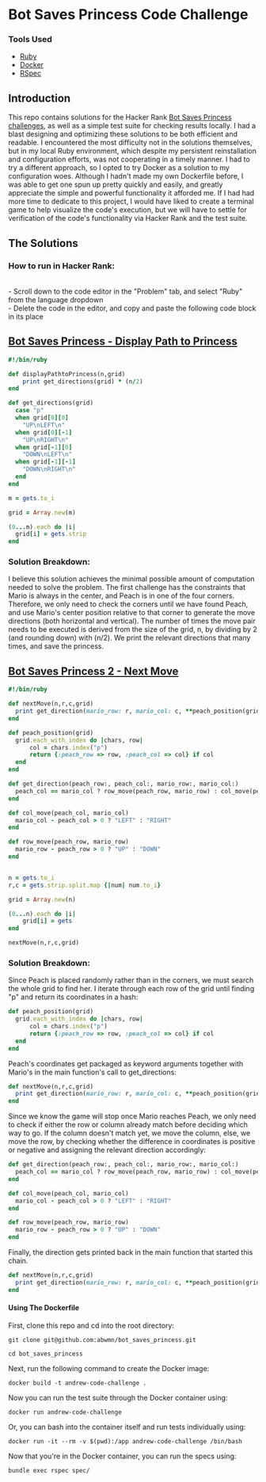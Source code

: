 # Bot Saves Princess Code Challenge

### Tools Used
* [Ruby](https://www.ruby-lang.org/en/)
* [Docker](https://www.docker.com/products/docker-desktop/)
* [RSpec](https://rspec.info/)

## Introduction

This repo contains solutions for the Hacker Rank [Bot Saves Princess](https://www.hackerrank.com/challenges/saveprincess2) [challenges](https://www.hackerrank.com/challenges/saveprincess2), as well as a simple test suite for checking results locally. I had a blast designing and optimizing these solutions to be both efficient and readable. I encountered the most difficulty not in the solutions themselves, but in my local Ruby environment, which despite my persistent reinstallation and configuration efforts, was not cooperating in a timely manner. I had to try a different approach, so I opted to try Docker as a solution to my configuration woes. Although I hadn't made my own Dockerfile before, I was able to get one spun up pretty quickly and easily, and greatly appreciate the simple and powerful functionality it afforded me. If I had had more time to dedicate to this project, I would have liked to create a terminal game to help visualize the code's execution, but we will have to settle for verification of the code's functionality via Hacker Rank and the test suite.


## The Solutions
### How to run in Hacker Rank:

  <br/>
  - Scroll down to the code editor in the "Problem" tab, and select "Ruby" from the language dropdown
  <br/>
  - Delete the code in the editor, and copy and paste the following code block in its place</li>

## **[Bot Saves Princess - Display Path to Princess](https://www.hackerrank.com/challenges/saveprincess)**
```ruby
#!/bin/ruby

def displayPathtoPrincess(n,grid)
    print get_directions(grid) * (n/2)
end

def get_directions(grid)
  case "p"
  when grid[0][0]
    "UP\nLEFT\n"
  when grid[0][-1]
    "UP\nRIGHT\n"
  when grid[-1][0]
    "DOWN\nLEFT\n"
  when grid[-1][-1]
    "DOWN\nRIGHT\n"
  end
end

m = gets.to_i

grid = Array.new(m)

(0...m).each do |i|
  grid[i] = gets.strip
end
```

### Solution Breakdown:

I believe this solution achieves the minimal possible amount of computation needed to solve the problem. The first challenge has the constraints that Mario is always in the center, and Peach is in one of the four corners. Therefore, we only need to check the corners until we have found Peach, and use Mario's center position relative to that corner to generate the move directions (both horizontal and vertical). The number of times the move pair needs to be executed is derived from the size of the grid, n, by dividing by 2 (and rounding down) with (n/2). We print the relevant directions that many times, and save the princess.


## **[Bot Saves Princess 2 - Next Move](https://www.hackerrank.com/challenges/saveprincess2)**
```ruby
#!/bin/ruby

def nextMove(n,r,c,grid)
  print get_direction(mario_row: r, mario_col: c, **peach_position(grid))
end

def peach_position(grid)
  grid.each_with_index do |chars, row|
      col = chars.index("p")
      return {:peach_row => row, :peach_col => col} if col
  end
end

def get_direction(peach_row:, peach_col:, mario_row:, mario_col:)
  peach_col == mario_col ? row_move(peach_row, mario_row) : col_move(peach_col, mario_col)
end

def col_move(peach_col, mario_col)
  mario_col - peach_col > 0 ? "LEFT" : "RIGHT"
end

def row_move(peach_row, mario_row)
  mario_row - peach_row > 0 ? "UP" : "DOWN"
end


n = gets.to_i
r,c = gets.strip.split.map {|num| num.to_i}

grid = Array.new(n)

(0...n).each do |i|
    grid[i] = gets
end

nextMove(n,r,c,grid)
```

### Solution Breakdown:

Since Peach is placed randomly rather than in the corners, we must search the whole grid to find her. I iterate through each row of the grid until finding "p" and return its coordinates in a hash:

```ruby
def peach_position(grid)
  grid.each_with_index do |chars, row|
      col = chars.index("p")
      return {:peach_row => row, :peach_col => col} if col
  end
end
```
Peach's coordinates get packaged as keyword arguments together with Mario's in the main function's call to get_directions:

```ruby
def nextMove(n,r,c,grid)
  print get_direction(mario_row: r, mario_col: c, **peach_position(grid))
end
```
Since we know the game will stop once Mario reaches Peach, we only need to check if either the row or column already match before deciding which way to go. If the column doesn't match yet, we move the column, else, we move the row, by checking whether the difference in coordinates is positive or negative and assigning the relevant direction accordingly:

```ruby
def get_direction(peach_row:, peach_col:, mario_row:, mario_col:)
  peach_col == mario_col ? row_move(peach_row, mario_row) : col_move(peach_col, mario_col)
end

def col_move(peach_col, mario_col)
  mario_col - peach_col > 0 ? "LEFT" : "RIGHT"
end

def row_move(peach_row, mario_row)
  mario_row - peach_row > 0 ? "UP" : "DOWN"
end
```

Finally, the direction gets printed back in the main function that started this chain.

```ruby
def nextMove(n,r,c,grid)
  print get_direction(mario_row: r, mario_col: c, **peach_position(grid))
end
```

#### Using The Dockerfile

First, clone this repo and cd into the root directory:

`git clone git@github.com:abwmn/bot_saves_princess.git`

`cd bot_saves_princess`

Next, run the following command to create the Docker image:

`docker build -t andrew-code-challenge .`

Now you can run the test suite through the Docker container using:

`docker run andrew-code-challenge`

Or, you can bash into the container itself and run tests individually using:

`docker run -it --rm -v $(pwd):/app andrew-code-challenge /bin/bash`

Now that you're in the Docker container, you can run the specs using:

`bundle exec rspec spec/`
